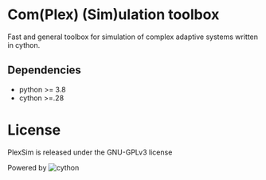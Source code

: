 # Com(Plex) (Sim)ulation toolbox

Fast and general toolbox for simulation of complex adaptive systems written in cython.


## Dependencies

- python >= 3.8
- cython >=.28

# License
PlexSim is released under the GNU-GPLv3 license

Powered by 
![cython](banner/cython_log.svg)



